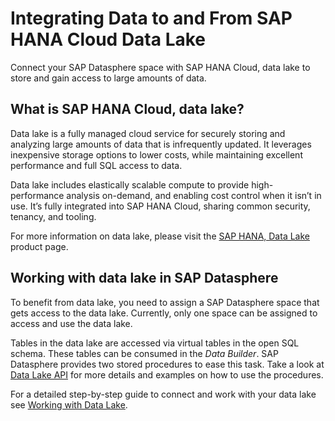 <!-- loioe84545bd205b4f9f9c1731144c7d3075 -->

# Integrating Data to and From SAP HANA Cloud Data Lake

Connect your SAP Datasphere space with SAP HANA Cloud, data lake to store and gain access to large amounts of data.



## What is SAP HANA Cloud, data lake?

Data lake is a fully managed cloud service for securely storing and analyzing large amounts of data that is infrequently updated. It leverages inexpensive storage options to lower costs, while maintaining excellent performance and full SQL access to data.

Data lake includes elastically scalable compute to provide high-performance analysis on-demand, and enabling cost control when it isn’t in use. It’s fully integrated into SAP HANA Cloud, sharing common security, tenancy, and tooling.

For more information on data lake, please visit the [SAP HANA, Data Lake](https://help.sap.com/viewer/product/SAP_HANA_DATA_LAKE/cloud/en-US) product page.



<a name="loioe84545bd205b4f9f9c1731144c7d3075__section_u51_snh_2mb"/>

## Working with data lake in SAP Datasphere

To benefit from data lake, you need to assign a SAP Datasphere space that gets access to the data lake. Currently, only one space can be assigned to access and use the data lake.

Tables in the data lake are accessed via virtual tables in the open SQL schema. These tables can be consumed in the *Data Builder*. SAP Datasphere provides two stored procedures to ease this task. Take a look at [Data Lake API](data-lake-api-12b6825.md) for more details and examples on how to use the procedures.

For a detailed step-by-step guide to connect and work with your data lake see [Working with Data Lake](working-with-data-lake-93d0b5d.md).

